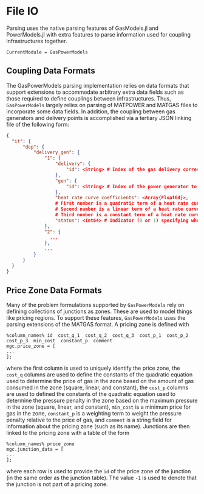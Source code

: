 # File IO
Parsing uses the native parsing features of GasModels.jl and PowerModels.jl with extra features to parse information used for coupling infrastructures together.

```@meta
CurrentModule = GasPowerModels
```

## Coupling Data Formats
The GasPowerModels parsing implementation relies on data formats that support extensions to accommodate arbitrary extra data fields such as those required to define couplings between infrastructures.
Thus, ``GasPowerModels`` largely relies on parsing of MATPOWER and MATGAS files to incorporate some data fields.
In addition, the coupling between gas generators and delivery points is accomplished via a tertiary JSON linking file of the following form:

```json
{
  "it": {
      "dep": {
          "delivery_gen": {
              "1": {
                  "delivery": {
                      "id": <String> # Index of the gas delivery corresponding to the interdependency.
                  },
                  "gen": {
                      "id": <String> # Index of the power generator to be fueled by the above delivery.
                  },
                  "heat_rate_curve_coefficients": <Array{Float64}>,
                  # First number is a quadratic term of a heat rate curve that converts MW into J/s. SI Units are J per MW produced in a second.
                  # Second number is a linear term of a heat rate curve that converts MW into J/s. SI Units are J per MW produced in a second.
                  # Third number is a constant term of a heat rate curve that converts MW into J/s. SI Units are J per MW produced in a second.
                  "status": <Int64> # Indicator (0 or 1) specifying whether or not this interdependency component is active.
              },
              "2": {
                ...
              },
              ...
          }
      }
  }
}
```

## Price Zone Data Formats
Many of the problem formulations supported by `GasPowerModels` rely on defining collections of junctions as zones. 
These are used to model things like pricing regions.
To support these features, `GasPowerModels` uses the parsing extensions of the MATGAS format.
A pricing zone is defined with
```%% price_zone data
%column_names% id  cost_q_1  cost_q_2  cost_q_3  cost_p_1  cost_p_2  cost_p_3  min_cost  constant_p  comment
mgc.price_zone = [
...
];
```
where the first column is used to uniquely identify the price zone, the `cost_q` columns are used to define the constants of the quadratic equation used to determine the price of gas in the zone based on the amount of gas consumed in the zone (square, linear, and constant), the `cost_p` columns are used to defined the constants of the quadratic equation used to determine the pressure penalty in the zone based on the maximum pressure in the zone (square, linear, and constant), `min_cost` is a minimum price for gas in the zone, `constant_p` is a weighting term to weight the pressure penalty relative to the price of gas, and `comment` is a string field for information about the pricing zone (such as its name).
Junctions are then linked to the pricing zone with a table of the form
```%% junction data (extended)
%column_names% price_zone
mgc.junction_data = [
...
];
```
where each row is used to provide the `id` of the price zone of the junction (in the same order as the junction table).
The value `-1` is used to denote that the junction is not part of a pricing zone.
